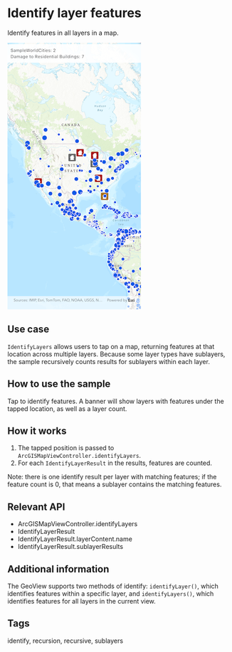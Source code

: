 # Identify layer features

Identify features in all layers in a map.

![Image of identify layer features](identify_layer_features.png)

## Use case

`IdentifyLayers` allows users to tap on a map, returning features at that location across multiple layers. Because some layer types have sublayers, the sample recursively counts results for sublayers within each layer.

## How to use the sample

Tap to identify features. A banner will show layers with features under the tapped location, as well as a layer count.

## How it works

1. The tapped position is passed to `ArcGISMapViewController.identifyLayers`.
2. For each `IdentifyLayerResult` in the results, features are counted.

Note: there is one identify result per layer with matching features; if the feature count is 0, that means a sublayer contains the matching features.

## Relevant API

* ArcGISMapViewController.identifyLayers
* IdentifyLayerResult
* IdentifyLayerResult.layerContent.name
* IdentifyLayerResult.sublayerResults

## Additional information

The GeoView supports two methods of identify: `identifyLayer()`, which identifies features within a specific layer, and `identifyLayers()`, which identifies features for all layers in the current view.

## Tags

identify, recursion, recursive, sublayers
